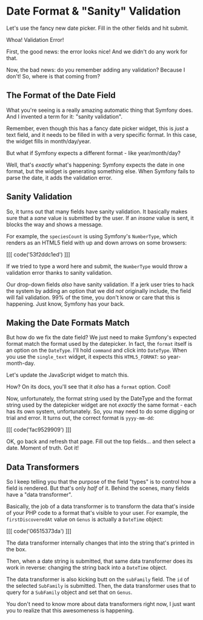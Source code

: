 # Date Format & "Sanity" Validation

Let's use the fancy new date picker. Fill in the other fields and hit submit.

Whoa! Validation Error!

First, the good news: the error looks nice! And we didn't do any work for that.

Now, the bad news: do you remember adding any validation? Because I don't! So, where
is that coming from?

## The Format of the Date Field

What you're seeing is a really amazing automatic thing that Symfony does. And I
invented a term for it: "sanity validation".

Remember, even though this has a fancy date picker widget, this is *just* a text
field, and it needs to be filled in with a very specific format. In this case, the
widget fills in month/day/year.

But what if Symfony expects a different format - like year/month/day?

Well, that's *exactly* what's happening: Symfony expects the date in one format, but
the widget is generating something else. When Symfony fails to parse the date, it
adds the validation error. 

## Sanity Validation

So, it turns out that many fields have sanity validation. It basically makes sure
that a *sane* value is submitted by the user. If an *insane* value is sent, it blocks
the way and shows a message.

For example, the `speciesCount` is using Symfony's `NumberType`, which renders as
an HTML5 field with up and down arrows on some browsers:

[[[ code('53f2ddc1ed') ]]]

If we tried to type a word here and submit, the `NumberType` would throw a validation
error thanks to sanity validation.

Our drop-down fields *also* have sanity validation. If a jerk user tries to hack
the system by adding an option that we did *not* originally include, the field will
fail validation. 99% of the time, you don't know or care that this is happening.
Just know, Symfony has your back.

## Making the Date Formats Match

But how do we fix the date field? We just need to make Symfony's expected format match
the format used by the datepicker. In fact, the `format` itself is an option on the
`DateType`. I'll hold `command` and click into `DateType`. When you use the `single_text`
widget, it expects this `HTML5_FORMAT`: so year-month-day.

Let's update the JavaScript widget to match this.

How? On its docs, you'll see that it *also* has a `format` option. Cool!

Now, unfortunately, the format string used by the DateType and the format string
used by the datepicker widget are not *exactly* the same format - each has its own
system, unfortunately. So, you may need to do some digging or trial and error.
It turns out, the correct format is `yyyy-mm-dd`:

[[[ code('fac9529909') ]]]

OK, go back and refresh that page. Fill out the top fields... and then select a
date. Moment of truth. Got it!

## Data Transformers

So I keep telling you that the purpose of the field "types" is to control how a field
is rendered. But that's only *half* of it. Behind the scenes, many fields have a
"data transformer".

Basically, the job of a data transformer is to transform the data that's inside of
your PHP code to a format that's visible to your user. For example, the `firstDiscoveredAt`
value on `Genus` is actually a `DateTime` object:

[[[ code('06515373da') ]]]

The data transformer internally changes that into the string that's printed in the box.

Then, when a date string is submitted, that same data transformer does its work in
reverse: changing the string back into a `DateTime` object.

The data transformer is also kicking butt on the `subFamily` field. The `id` of the
selected `SubFamily` is submitted. Then, the data transformer uses that to query
for a `SubFamily` object and set that on `Genus`.

You don't need to know more about data transformers right now, I just want you to
realize that this awesomeness is happening.
